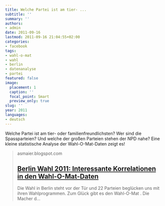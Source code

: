 ```yaml
---
title: Welche Partei ist am tier- ...
subtitle: ''
summary: ''
authors:
- admin
date: 2011-09-16
lastmod: 2011-09-16 21:04:55+02:00
categories:
- facebook
tags:
- wahl-o-mat
- wahl
- berlin
- datenanalyse
- partei
featured: false
image:
  placement: 1
  caption: ''
  focal_point: Smart
  preview_only: true
slug: ''
year: 2011
languages:
- deutsch
---
```


Welche Partei ist am tier- oder familienfreundlichsten? Wer sind die Spassparteien? Und welche der großen Parteien stehen der NPD nahe? Eine kleine statistische Analyse der Wahl-O-Mat-Daten zeigt es!
> asmaier.blogspot.com
> ## [Berlin Wahl 2011: Interessante Korrelationen in den Wahl-O-Mat-Daten](http://asmaier.blogspot.com/2011/09/berlin-wahl-2011-interessante.html)
>
>Die Wahl in Berlin steht vor der Tür und 22 Parteien beglücken uns mit ihren Wahlprogrammen. Zum Glück gibt es den Wahl-O-Mat . Die Macher d...